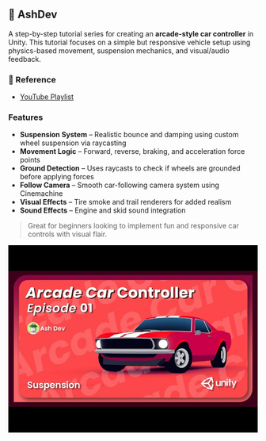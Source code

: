 ## 🔧 AshDev

A step-by-step tutorial series for creating an **arcade-style car controller** in Unity. This tutorial focuses on a simple but responsive vehicle setup using physics-based movement, suspension mechanics, and visual/audio feedback.

### 🔗 Reference
- [YouTube Playlist](https://www.youtube.com/watch?v=sWshRRDxdSU&list=PLtYhPiKW6dMUdJPfA1HH2HbPjp45PU9Tf&index=1)

### Features
- **Suspension System** – Realistic bounce and damping using custom wheel suspension via raycasting
- **Movement Logic** – Forward, reverse, braking, and acceleration force points
- **Ground Detection** – Uses raycasts to check if wheels are grounded before applying forces
- **Follow Camera** – Smooth car-following camera system using Cinemachine
- **Visual Effects** – Tire smoke and trail renderers for added realism
- **Sound Effects** – Engine and skid sound integration

> Great for beginners looking to implement fun and responsive car controls with visual flair.

![thumbnail](../resources/thumbnails/AshDev.jpg)
